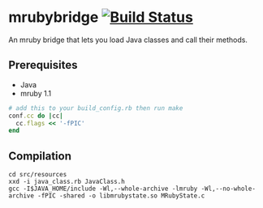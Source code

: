 # mrubybridge [![Build Status](https://travis-ci.org/dragostis/mrubybridge.svg?branch=master)](https://travis-ci.org/dragostis/mrubybridge)
An mruby bridge that lets you load Java classes and call their methods.

## Prerequisites
* Java
* mruby 1.1

```ruby
# add this to your build_config.rb then run make
conf.cc do |cc|
  cc.flags << '-fPIC'
end
```

## Compilation
```
cd src/resources
xxd -i java_class.rb JavaClass.h
gcc -I$JAVA_HOME/include -Wl,--whole-archive -lmruby -Wl,--no-whole-archive -fPIC -shared -o libmrubystate.so MRubyState.c
```